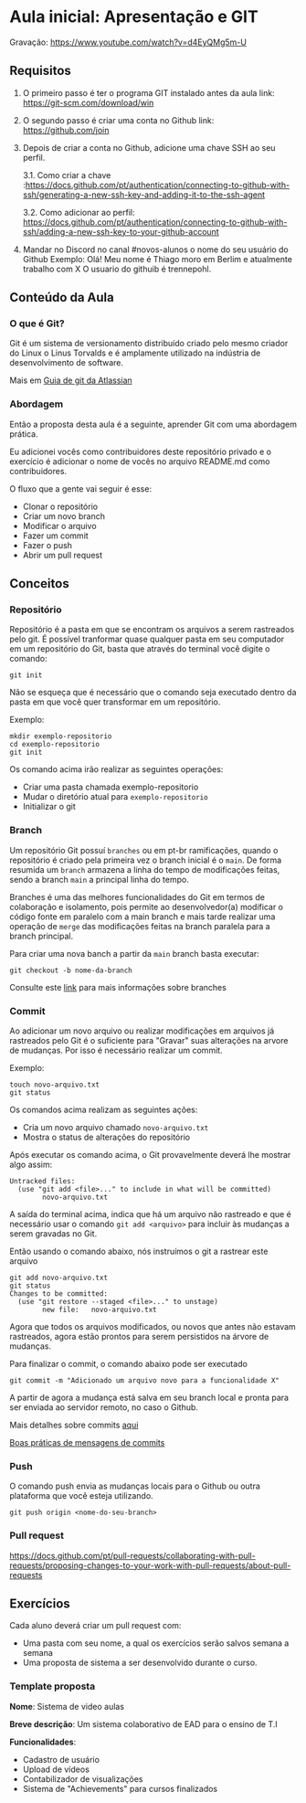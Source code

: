 # Aula inicial: Apresentação e GIT

Gravação: https://www.youtube.com/watch?v=d4EyQMg5m-U

## Requisitos
1. O primeiro passo é ter o programa GIT instalado antes da aula link: https://git-scm.com/download/win

2. O segundo passo é criar uma conta no Github link: https://github.com/join

3. Depois de criar a conta no Github, adicione uma chave SSH ao seu perfil.
    
    3.1.  Como criar a chave :https://docs.github.com/pt/authentication/connecting-to-github-with-ssh/generating-a-new-ssh-key-and-adding-it-to-the-ssh-agent

    3.2. Como adicionar ao perfil: https://docs.github.com/pt/authentication/connecting-to-github-with-ssh/adding-a-new-ssh-key-to-your-github-account

4. Mandar no Discord no canal #novos-alunos o nome do seu usuário do Github
Exemplo: Olá! Meu nome é Thiago moro em Berlim e atualmente trabalho com X O usuario do githuib é trennepohl. 

## Conteúdo da Aula

### O que é Git?

Git é um sistema de versionamento distribuído criado pelo mesmo criador do Linux o Linus Torvalds e é amplamente utilizado na indústria de desenvolvimento de software.

Mais em [Guia de git da Atlassian](https://www.atlassian.com/br/git/tutorials/what-is-git)

### Abordagem
Então a proposta desta aula é a seguinte, aprender Git com uma abordagem prática.

Eu adicionei vocês como contribuidores deste repositório privado e o exercício é adicionar o nome de vocês no arquivo README.md como contribuidores. 

O fluxo que a gente vai seguir é esse:
- Clonar o repositório
- Criar um novo branch
- Modificar o arquivo
- Fazer um commit
- Fazer o push
- Abrir um pull request

## Conceitos

### Repositório
Repositório é a pasta em que se encontram os arquivos a serem rastreados pelo git.
É possível tranformar quase qualquer pasta em seu computador em um repositório do Git, basta que através do terminal você digite o comando:

```
git init
```

Não se esqueça que é necessário que o comando seja executado dentro da pasta em que você quer transformar em um repositório.

Exemplo:

```
mkdir exemplo-repositorio
cd exemplo-repositorio
git init
```

Os comando acima irão realizar as seguintes operações:
- Criar uma pasta chamada exemplo-repositorio
- Mudar o diretório atual para `exemplo-repositorio`
- Initializar o git

### Branch

Um repositório Git possuí `branches` ou em pt-br ramificações, quando o repositório é criado pela primeira vez o branch inicial é o `main`. De forma resumida um `branch` armazena a linha do tempo de modificações feitas, sendo a branch `main` a principal linha do tempo.

Branches é uma das melhores funcionalidades do Git em termos de colaboração e isolamento, pois permite ao desenvolvedor(a) modificar o código fonte em paralelo com a main branch e mais tarde realizar uma operação de `merge` das modificações feitas na branch paralela para a branch principal.

Para criar uma nova banch a partir da `main` branch basta executar:

```
git checkout -b nome-da-branch
```

Consulte este [link](https://git-scm.com/book/pt-br/v2/Branches-no-Git-Branches-em-poucas-palavras) para mais informações sobre branches

### Commit

Ao adicionar um novo arquivo ou realizar modificações em arquivos já rastreados pelo Git é o suficiente para "Gravar" suas alterações na arvore de mudanças. Por isso é necessário realizar um commit.

Exemplo:
```
touch novo-arquivo.txt
git status
```

Os comandos acima realizam as seguintes ações:
- Cria um novo arquivo chamado `novo-arquivo.txt`
- Mostra o status de alterações do repositório

Após executar os comando acima, o Git provavelmente deverá lhe mostrar algo assim:

```
Untracked files:
  (use "git add <file>..." to include in what will be committed)
        novo-arquivo.txt
```

A saída do terminal acima, indica que há um arquivo não rastreado e que é necessário usar o comando `git add <arquivo>` para incluir às mudanças a serem gravadas no Git.

Então usando o comando abaixo, nós instruímos o git a rastrear este arquivo

```
git add novo-arquivo.txt
git status
Changes to be committed:
  (use "git restore --staged <file>..." to unstage)
        new file:   novo-arquivo.txt
```

Agora que todos os arquivos modificados, ou novos que antes não estavam rastreados, agora estão prontos para serem persistidos na árvore de mudanças.

Para finalizar o commit, o comando abaixo pode ser executado
```
git commit -m "Adicionado um arquivo novo para a funcionalidade X"
```

A partir de agora a mudança está salva em seu branch local e pronta para ser enviada ao servidor remoto, no caso o Github.

Mais detalhes sobre commits [aqui](https://git-scm.com/book/pt-br/v2/Fundamentos-de-Git-Gravando-Altera%C3%A7%C3%B5es-em-Seu-Reposit%C3%B3rio)

[Boas práticas de mensagens de commits](https://github.com/Paiusco/commit-message-rules)

### Push

O comando push envia as mudanças locais para o Github ou outra plataforma que você esteja utilizando.

```
git push origin <nome-do-seu-branch>
```


### Pull request

https://docs.github.com/pt/pull-requests/collaborating-with-pull-requests/proposing-changes-to-your-work-with-pull-requests/about-pull-requests


## Exercícios
Cada aluno deverá criar um pull request com:
- Uma pasta com seu nome, a qual os exercícios serão salvos semana a semana
- Uma proposta de sistema a ser desenvolvido durante o curso.

### Template proposta

**Nome**: Sistema de video aulas

**Breve descrição**: Um sistema colaborativo de EAD para o ensino de T.I

**Funcionalidades**:
  - Cadastro de usuário
  - Upload de vídeos
  - Contabilizador de visualizações
  - Sistema de "Achievements" para cursos finalizados